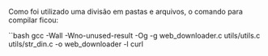 
Como foi utilizado uma divisão em pastas e arquivos, o comando para compilar ficou: 

``bash
gcc -Wall -Wno-unused-result -Og -g web_downloader.c utils/utils.c utils/str_din.c -o web_downloader -l curl
```